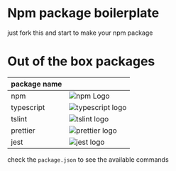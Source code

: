 # Npm package boilerplate

just fork this and start to make your npm package 

# Out of the box packages
|package name||
|------------|-|
|npm|![npm Logo](https://upload.wikimedia.org/wikipedia/commons/thumb/d/db/Npm-logo.svg/330px-Npm-logo.svg.png)|
|typescript |![typescript logo](https://camo.githubusercontent.com/a1bd25907fece453efea35385a9252fc10a12258/687474703a2f2f7777772e747970657363726970746c616e672e6f72672f6173736574732f696d616765732f69636f6e732f7361666172692d70696e6e65642d7461622e737667)|
|tslint|![tslint logo](https://eg2.gallerycdn.vsassets.io/extensions/eg2/tslint/1.0.43/1549904686109/Microsoft.VisualStudio.Services.Icons.Default)|
|prettier| ![prettier logo](https://prettier.io/icon.png)|
|jest|![jest logo](https://jestjs.io/img/jest-outline.svg)|


check the `package.json` to see the available commands